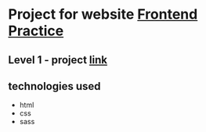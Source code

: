 # Project for website <a href="https://www.frontendpractice.com/projects/abstract">Frontend Practice</a>
## Level 1 - project <a href="https://almeidaleandro28.github.io/frontend-Practice-01/">link</a> 
## technologies used
<ul>
  <li>html</li>
  <li>css</li>
  <li>sass</li>
</ul>
